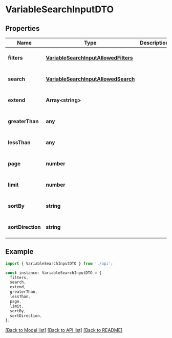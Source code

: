 # VariableSearchInputDTO

## Properties

| Name              | Type                                                                          | Description | Notes                             |
| ----------------- | ----------------------------------------------------------------------------- | ----------- | --------------------------------- |
| **filters**       | [**VariableSearchInputAllowedFilters**](VariableSearchInputAllowedFilters.md) |             | [optional] [default to undefined] |
| **search**        | [**VariableSearchInputAllowedSearch**](VariableSearchInputAllowedSearch.md)   |             | [optional] [default to undefined] |
| **extend**        | **Array&lt;string&gt;**                                                       |             | [optional] [default to undefined] |
| **greaterThan**   | **any**                                                                       |             | [optional] [default to undefined] |
| **lessThan**      | **any**                                                                       |             | [optional] [default to undefined] |
| **page**          | **number**                                                                    |             | [optional] [default to undefined] |
| **limit**         | **number**                                                                    |             | [optional] [default to undefined] |
| **sortBy**        | **string**                                                                    |             | [optional] [default to undefined] |
| **sortDirection** | **string**                                                                    |             | [optional] [default to undefined] |

## Example

```typescript
import { VariableSearchInputDTO } from './api';

const instance: VariableSearchInputDTO = {
  filters,
  search,
  extend,
  greaterThan,
  lessThan,
  page,
  limit,
  sortBy,
  sortDirection,
};
```

[[Back to Model list]](../README.md#documentation-for-models) [[Back to API list]](../README.md#documentation-for-api-endpoints) [[Back to README]](../README.md)
